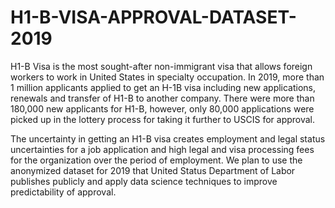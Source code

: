 # H1-B-VISA-APPROVAL-DATASET-2019

H1-B Visa is the most sought-after non-immigrant visa that allows foreign workers to work in United States in specialty occupation.
In 2019, more than 1 million applicants applied to get an H-1B visa including new applications, renewals and transfer of H1-B to
another company. There were more than 180,000 new applicants for H1-B, however, only 80,000 applications were picked up in
the lottery process for taking it further to USCIS for approval. 

The uncertainty in getting an H1-B visa creates employment and legal status uncertainties for a job application and high legal and
visa processing fees for the organization over the period of employment. We plan to use the anonymized dataset for 2019 that
United Status Department of Labor publishes publicly and apply data science techniques to improve predictability of approval.
